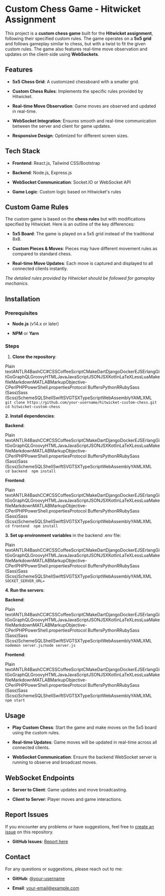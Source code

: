 **Custom Chess Game - Hitwicket Assignment**
============================================

This project is a **custom chess game** built for the **Hitwicket assignment**, following their specified custom rules. The game operates on a **5x5 grid** and follows gameplay similar to chess, but with a twist to fit the given custom rules. The game also features real-time move observation and updates on the client-side using **WebSockets**.

**Features**
------------

*   **5x5 Chess Grid**: A customized chessboard with a smaller grid.
    
*   **Custom Chess Rules**: Implements the specific rules provided by Hitwicket.
    
*   **Real-time Move Observation**: Game moves are observed and updated in real-time.
    
*   **WebSocket Integration**: Ensures smooth and real-time communication between the server and client for game updates.
    
*   **Responsive Design**: Optimized for different screen sizes.
    

**Tech Stack**
--------------

*   **Frontend**: React.js, Tailwind CSS/Bootstrap
    
*   **Backend**: Node.js, Express.js
    
*   **WebSocket Communication**: Socket.IO or WebSocket API
    
*   **Game Logic**: Custom logic based on Hitwicket's rules
    

**Custom Game Rules**
---------------------

The custom game is based on the **chess rules** but with modifications specified by Hitwicket. Here is an outline of the key differences:

*   **5x5 Board**: The game is played on a 5x5 grid instead of the traditional 8x8.
    
*   **Custom Pieces & Moves**: Pieces may have different movement rules as compared to standard chess.
    
*   **Real-time Move Updates**: Each move is captured and displayed to all connected clients instantly.
    

_The detailed rules provided by Hitwicket should be followed for gameplay mechanics._

**Installation**
----------------

### **Prerequisites**

*   **Node.js** (v14.x or later)
    
*   **NPM** or **Yarn**
    

### **Steps**

1.  **Clone the repository**:
    

Plain textANTLR4BashCC#CSSCoffeeScriptCMakeDartDjangoDockerEJSErlangGitGoGraphQLGroovyHTMLJavaJavaScriptJSONJSXKotlinLaTeXLessLuaMakefileMarkdownMATLABMarkupObjective-CPerlPHPPowerShell.propertiesProtocol BuffersPythonRRubySass (Sass)Sass (Scss)SchemeSQLShellSwiftSVGTSXTypeScriptWebAssemblyYAMLXML`   git clone https://github.com/your-username/hitwicket-custom-chess.git  cd hitwicket-custom-chess   `

**2\. Install dependencies**:

**Backend**:

Plain textANTLR4BashCC#CSSCoffeeScriptCMakeDartDjangoDockerEJSErlangGitGoGraphQLGroovyHTMLJavaJavaScriptJSONJSXKotlinLaTeXLessLuaMakefileMarkdownMATLABMarkupObjective-CPerlPHPPowerShell.propertiesProtocol BuffersPythonRRubySass (Sass)Sass (Scss)SchemeSQLShellSwiftSVGTSXTypeScriptWebAssemblyYAMLXML`   cd backend  npm install   `

**Frontend**:

Plain textANTLR4BashCC#CSSCoffeeScriptCMakeDartDjangoDockerEJSErlangGitGoGraphQLGroovyHTMLJavaJavaScriptJSONJSXKotlinLaTeXLessLuaMakefileMarkdownMATLABMarkupObjective-CPerlPHPPowerShell.propertiesProtocol BuffersPythonRRubySass (Sass)Sass (Scss)SchemeSQLShellSwiftSVGTSXTypeScriptWebAssemblyYAMLXML`   cd frontend  npm install   `

**3\. Set up environment variables** in the backend .env file:

Plain textANTLR4BashCC#CSSCoffeeScriptCMakeDartDjangoDockerEJSErlangGitGoGraphQLGroovyHTMLJavaJavaScriptJSONJSXKotlinLaTeXLessLuaMakefileMarkdownMATLABMarkupObjective-CPerlPHPPowerShell.propertiesProtocol BuffersPythonRRubySass (Sass)Sass (Scss)SchemeSQLShellSwiftSVGTSXTypeScriptWebAssemblyYAMLXML`   SOCKET_SERVER_URL=   `

**4\. Run the servers**:

**Backend**:

Plain textANTLR4BashCC#CSSCoffeeScriptCMakeDartDjangoDockerEJSErlangGitGoGraphQLGroovyHTMLJavaJavaScriptJSONJSXKotlinLaTeXLessLuaMakefileMarkdownMATLABMarkupObjective-CPerlPHPPowerShell.propertiesProtocol BuffersPythonRRubySass (Sass)Sass (Scss)SchemeSQLShellSwiftSVGTSXTypeScriptWebAssemblyYAMLXML`   nodemon server.js/node server.js   `

**Frontend**:

Plain textANTLR4BashCC#CSSCoffeeScriptCMakeDartDjangoDockerEJSErlangGitGoGraphQLGroovyHTMLJavaJavaScriptJSONJSXKotlinLaTeXLessLuaMakefileMarkdownMATLABMarkupObjective-CPerlPHPPowerShell.propertiesProtocol BuffersPythonRRubySass (Sass)Sass (Scss)SchemeSQLShellSwiftSVGTSXTypeScriptWebAssemblyYAMLXML`   npm start   `

**Usage**
---------

*   **Play Custom Chess**: Start the game and make moves on the 5x5 board using the custom rules.
    
*   **Real-time Updates**: Game moves will be updated in real-time across all connected clients.
    
*   **WebSocket Communication**: Ensure the backend WebSocket server is running to observe and broadcast moves.
    

**WebSocket Endpoints**
-----------------------

*   **Server to Client**: Game updates and move broadcasting.
    
*   **Client to Server**: Player moves and game interactions.
    

**Report Issues**
-----------------

If you encounter any problems or have suggestions, feel free to [create an issue](https://github.com/your-username/hitwicket-custom-chess/issues) on this repository.

*   **GitHub Issues**: [Report here](https://github.com/your-username/hitwicket-custom-chess/issues)
    

**Contact**
-----------

For any questions or suggestions, please reach out to me:

*   **GitHub**: [@your-username](https://github.com/your-username)
    
*   **Email**: your-email@example.com
